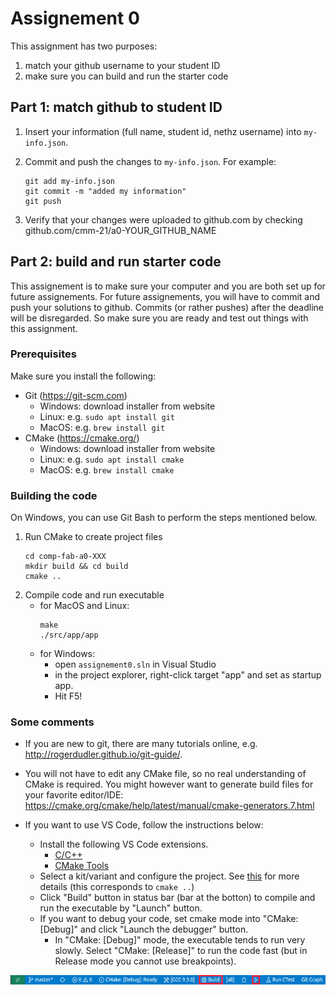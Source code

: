 # Assignement 0

This assignment has two purposes:

1. match your github username to your student ID
2. make sure you can build and run the starter code

## Part 1: match github to student ID

1. Insert your information (full name, student id, nethz username) into `my-info.json`.

2. Commit and push the changes to `my-info.json`. For example:

   ```
   git add my-info.json
   git commit -m "added my information"
   git push
   ```

3. Verify that your changes were uploaded to github.com by checking github.com/cmm-21/a0-YOUR_GITHUB_NAME

## Part 2: build and run starter code

This assignement is to make sure your computer and you are both set up for future assignements. For future assignements, you will have to commit and push your solutions to github. Commits (or rather pushes) after the deadline will be disregarded. So make sure you are ready and test out things with this assignment.

### Prerequisites
Make sure you install the following:

- Git (https://git-scm.com)
    + Windows: download installer from website
    + Linux: e.g. `sudo apt install git`
    + MacOS: e.g. `brew install git`
- CMake (https://cmake.org/)
    + Windows: download installer from website
    + Linux: e.g. `sudo apt install cmake`
    + MacOS: e.g. `brew install cmake`

### Building the code

On Windows, you can use Git Bash to perform the steps mentioned below.

1. Run CMake to create project files
    ```
    cd comp-fab-a0-XXX
    mkdir build && cd build
    cmake ..
    ```
2. Compile code and run executable
    - for MacOS and Linux:
        ```
        make
        ./src/app/app
        ```
    - for Windows: 
        * open `assignement0.sln` in Visual Studio
        * in the project explorer, right-click target "app" and set as startup app.
        * Hit F5!


### Some comments

- If you are new to git, there are many tutorials online, e.g. http://rogerdudler.github.io/git-guide/.

- You will not have to edit any CMake file, so no real understanding of CMake is required. You might however want to generate build files for your favorite editor/IDE: https://cmake.org/cmake/help/latest/manual/cmake-generators.7.html

- If you want to use VS Code, follow the instructions below:
    - Install the following VS Code extensions.
        - [C/C++](https://marketplace.visualstudio.com/items?itemName=ms-vscode.cpptools)
        - [CMake Tools](https://marketplace.visualstudio.com/items?itemName=ms-vscode.cmake-tools)
    - Select a kit/variant and configure the project. See [this](https://vector-of-bool.github.io/docs/vscode-cmake-tools/getting_started.html#configuring-your-project) for more details (this corresponds to ```cmake ..```)
    - Click "Build" button in status bar (bar at the botton) to compile and run the executable by "Launch" button.
    - If you want to debug your code, set cmake mode into "CMake: [Debug]" and click "Launch the debugger" button. 
        - In "CMake: [Debug]" mode, the executable tends to run very slowly. Select "CMake: [Release]" to run the code fast (but in Release mode you cannot use breakpoints). 

![status bar](vscode.png)